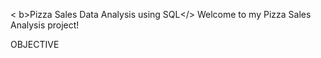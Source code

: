 < b>Pizza Sales Data Analysis using SQL</>
Welcome to my Pizza Sales Analysis  project!

OBJECTIVE

